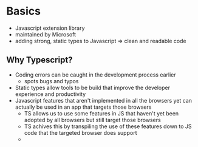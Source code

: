 # Basics
* Javascript extension library
* maintained by Microsoft
* adding strong, static types to Javascript => clean and readable code

## Why Typescript?
* Coding errors can be caught in the development process earlier
    - spots bugs and typos
* Static types allow tools to be build that improve the developer experience and productivity
* Javascript features that aren't implemented in all the browsers yet can actually be used in an app that targets those browsers
    - TS allows us to use some features in JS that haven't yet been adopted by all browsers but still target those browsers
    - TS achives this by transpiling the use of these features down to JS code that the targeted browser does support
    - 


